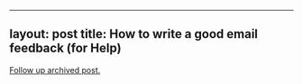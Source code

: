 
---
layout: post
title: How to write a good email feedback (for Help)
---
[Follow up archived post.](/alex.ciobanu.org/index269b.html)